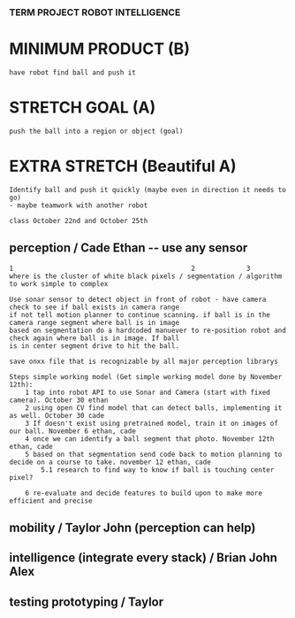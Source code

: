 ### TERM PROJECT ROBOT INTELLIGENCE

# MINIMUM PRODUCT (B)
    have robot find ball and push it

# STRETCH GOAL (A)
    push the ball into a region or object (goal)

# EXTRA STRETCH (Beautiful A)
    Identify ball and push it quickly (maybe even in direction it needs to go)
    - maybe teamwork with another robot

    class October 22nd and October 25th
## perception / Cade Ethan -- use any sensor
    1                                             2             3
    where is the cluster of white black pixels / segmentation / algorithm to work simple to complex

    Use sonar sensor to detect object in front of robot - have camera check to see if ball exists in camera range
    if not tell motion planner to continue scanning. if ball is in the camera range segment where ball is in image
    based on segmentation do a hardcoded manuever to re-position robot and check again where ball is in image. If ball
    is in center segment drive to hit the ball.

    save onxx file that is recognizable by all major perception librarys

    Steps simple working model (Get simple working model done by November 12th):
        1 tap into robot API to use Sonar and Camera (start with fixed camera). October 30 ethan
        2 using open CV find model that can detect balls, implementing it as well. October 30 cade
        3 If doesn't exist using pretrained model, train it on images of our ball. November 6 ethan, cade
        4 once we can identify a ball segment that photo. November 12th ethan, cade
        5 based on that segmentation send code back to motion planning to decide on a course to take. november 12 ethan, cade
            5.1 research to find way to know if ball is touching center pixel?

        6 re-evaluate and decide features to build upon to make more efficient and precise



## mobility / Taylor John (perception can help)
## intelligence (integrate every stack) / Brian John Alex
## testing prototyping / Taylor


